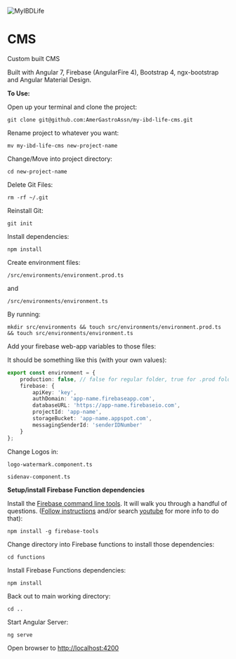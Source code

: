 ![MyIBDLife](https://firebasestorage.googleapis.com/v0/b/my-ibd-life-dev.appspot.com/o/images%2F2019%2F1551821388572_my_ibd_life_logo_500.png?alt=media&token=7fe237dc-fe29-42fc-8031-210e0db40b52)
# CMS

Custom built CMS

Built with Angular 7, Firebase (AngularFire 4), Bootstrap 4, ngx-bootstrap and Angular Material Design.

**To Use:**

Open up your terminal and clone the project:

    git clone git@github.com:AmerGastroAssn/my-ibd-life-cms.git


Rename project to whatever you want:

    mv my-ibd-life-cms new-project-name


Change/Move into project directory:

    cd new-project-name

Delete Git Files:

	rm -rf ~/.git

Reinstall Git:

	git init



Install dependencies:

    npm install

Create environment files:

`/src/environments/environment.prod.ts`

and

`/src/environments/environment.ts`

By running:


    mkdir src/environments && touch src/environments/environment.prod.ts && touch src/environments/environment.ts


Add your firebase web-app variables to those files:

It should be something like this (with your own values):

```typescript
export const environment = {
    production: false, // false for regular folder, true for .prod folder
    firebase: {
        apiKey: 'key',
        authDomain: 'app-name.firebaseapp.com',
        databaseURL: 'https://app-name.firebaseio.com',
        projectId: 'app-name',
        storageBucket: 'app-name.appspot.com',
        messagingSenderId: 'senderIDNumber'
    }
};
```

Change Logos in:

`logo-watermark.component.ts`

`sidenav-component.ts`


**Setup/install Firebase Function dependencies**

Install the [Firebase command line tools](https://firebase.google.com/docs/cli/). It will walk you through a handful of questions. ([Follow instructions](https://firebase.google.com/docs/cli/) and/or search [youtube](https://www.youtube.com/watch?v=9kRgVxULbag) for more info to do that):

    npm install -g firebase-tools

Change directory into Firebase functions to install those dependencies:

    cd functions

Install Firebase Functions dependencies:

    npm install

Back out to main working directory:

    cd ..

Start Angular Server:

    ng serve

Open browser to [http://localhost:4200](http://localhost:4200)



